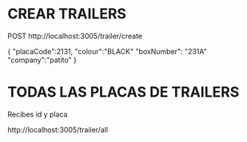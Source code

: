 # CREAR TRAILERS

POST http://localhost:3005/trailer/create

{
 "placaCode":2131,
 "colour":"BLACK"
 "boxNumber": "231A"
 "company":"patito"
}

# TODAS LAS PLACAS DE TRAILERS

Recibes id y placa

http://localhost:3005/trailer/all